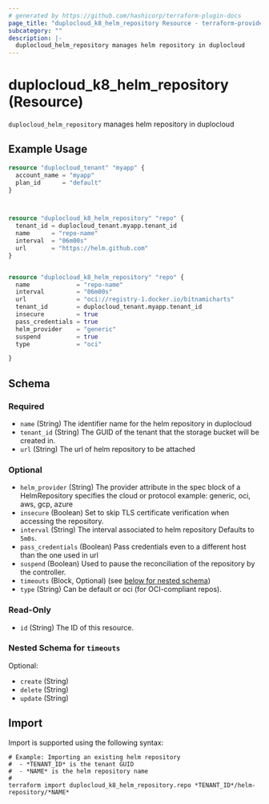 ```yaml
---
# generated by https://github.com/hashicorp/terraform-plugin-docs
page_title: "duplocloud_k8_helm_repository Resource - terraform-provider-duplocloud"
subcategory: ""
description: |-
  duplocloud_helm_repository manages helm repository in duplocloud
---
```


# duplocloud_k8_helm_repository (Resource)

`duplocloud_helm_repository` manages helm repository in duplocloud

## Example Usage

```terraform
resource "duplocloud_tenant" "myapp" {
  account_name = "myapp"
  plan_id      = "default"
}



resource "duplocloud_k8_helm_repository" "repo" {
  tenant_id = duplocloud_tenant.myapp.tenant_id
  name      = "repo-name"
  interval  = "06m00s"
  url       = "https://helm.github.com"
}


resource "duplocloud_k8_helm_repository" "repo" {
  name             = "repo-name"
  interval         = "06m00s"
  url              = "oci://registry-1.docker.io/bitnamicharts"
  tenant_id        = duplocloud_tenant.myapp.tenant_id
  insecure         = true
  pass_credentials = true
  helm_provider    = "generic"
  suspend          = true
  type             = "oci"

}
```

<!-- schema generated by tfplugindocs -->
## Schema

### Required

- `name` (String) The identifier name for the helm repository in duplocloud
- `tenant_id` (String) The GUID of the tenant that the storage bucket will be created in.
- `url` (String) The url of helm repository to be attached

### Optional

- `helm_provider` (String) The provider attribute in the spec block of a HelmRepository specifies the cloud or protocol example: generic, oci, aws, gcp, azure
- `insecure` (Boolean) Set to skip TLS certificate verification when accessing the repository.
- `interval` (String) The interval associated to helm repository Defaults to `5m0s`.
- `pass_credentials` (Boolean) Pass credentials even to a different host than the one used in url
- `suspend` (Boolean) Used to pause the reconciliation of the repository by the controller.
- `timeouts` (Block, Optional) (see [below for nested schema](#nestedblock--timeouts))
- `type` (String) Can be default or oci (for OCI-compliant repos).

### Read-Only

- `id` (String) The ID of this resource.

<a id="nestedblock--timeouts"></a>
### Nested Schema for `timeouts`

Optional:

- `create` (String)
- `delete` (String)
- `update` (String)

## Import

Import is supported using the following syntax:

```shell
# Example: Importing an existing helm repository
#  - *TENANT_ID* is the tenant GUID
#  - *NAME* is the helm repository name
#
terraform import duplocloud_k8_helm_repository.repo *TENANT_ID*/helm-repository/*NAME*
```
